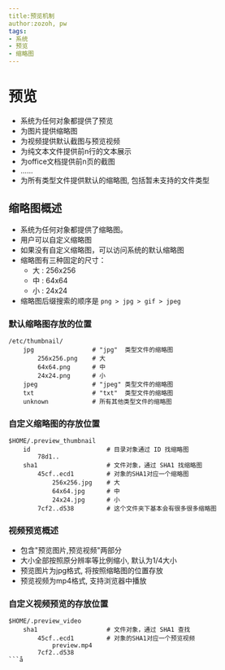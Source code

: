 ```yaml
---
title:预览机制
author:zozoh, pw
tags:
- 系统
- 预览
- 缩略图
---
```


# 预览

* 系统为任何对象都提供了预览
* 为图片提供缩略图
* 为视频提供默认截图与预览视频
* 为纯文本文件提供前n行的文本展示
* 为office文档提供前n页的截图
* ......
* 为所有类型文件提供默认的缩略图, 包括暂未支持的文件类型


## 缩略图概述

* 系统为任何对象都提供了缩略图。
* 用户可以自定义缩略图
* 如果没有自定义缩略图，可以访问系统的默认缩略图
* 缩略图有三种固定的尺寸：
    * 大 : 256x256
    * 中 : 64x64
    * 小 : 24x24
* 缩略图后缀搜索的顺序是  `png > jpg > gif > jpeg`

### 默认缩略图存放的位置

```
/etc/thumbnail/
    jpg                # "jpg"  类型文件的缩略图
        256x256.png    # 大
        64x64.png      # 中
        24x24.png      # 小
    jpeg               # "jpeg" 类型文件的缩略图
    txt                # "txt"  类型文件的缩略图
    unknown            # 所有其他类型文件的缩略图
```

### 自定义缩略图的存放位置

```
$HOME/.preview_thumbnail
    id                     # 目录对象通过 ID 找缩略图
        78d1..             
    sha1                   # 文件对象，通过 SHA1 找缩略图
        45cf..ecd1         # 对象的SHA1对应一个缩略图
            256x256.jpg    # 大
            64x64.jpg      # 中
            24x24.jpg      # 小
        7cf2..d538         # 这个文件夹下基本会有很多很多缩略图
```


### 视频预览概述

* 包含"预览图片,预览视频"两部分
* 大小全部按照原分辨率等比例缩小, 默认为1/4大小
* 预览图片为jpg格式, 将按照缩略图的位置存放
* 预览视频为mp4格式, 支持浏览器中播放


### 自定义视频预览的存放位置

```
$HOME/.preview_video
    sha1                   # 文件对象，通过 SHA1 查找
        45cf..ecd1         # 对象的SHA1对应一个预览视频
            preview.mp4
        7cf2..d538         
```å















